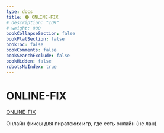 ```yaml
---
type: docs
title: 🟠 ONLINE-FIX
# description: "IDK"
# weight: 900
bookCollapseSection: false
bookFlatSection: false
bookToc: false
bookComments: false
bookSearchExclude: false
bookHidden: false
robotsNoIndex: true
---
```


# ONLINE-FIX

[ONLINE-FIX](https://online-fix.me/?nt)

Онлайн фиксы для пиратских игр, где есть онлайн (не лан).
